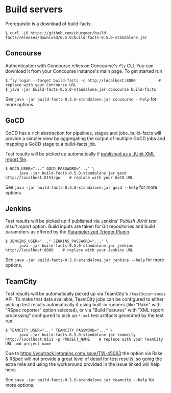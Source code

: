 # Build servers

Prerequisite is a download of build-facts:

    $ curl -LO https://github.com/cburgmer/build-facts/releases/download/0.5.0/build-facts-0.5.0-standalone.jar

## Concourse

Authentication with Concourse relies on Concourse's `fly` CLI. You can download
it from your Concourse instance's main page. To get started run

    $ fly login --target build-facts -c http://localhost:8080          # replace with your Concourse URL
    $ java -jar build-facts-0.5.0-standalone.jar concourse build-facts

See `java -jar build-facts-0.5.0-standalone.jar concourse --help` for more
options.


## GoCD

GoCD has a rich abstraction for pipelines, stages and jobs. build-facts will
provide a simpler view by aggregating the output of multiple GoCD jobs and
mapping a GoCD stage to a build-facts job.

Test results will be picked up automatically if
[published as a JUnit XML report file](https://www.go.cd/documentation/user/current/configuration/dev_upload_test_report.html).

    $ GOCD_USER="..." GOCD_PASSWORD="..." \
          java -jar build-facts-0.5.0-standalone.jar gocd http://localhost:8153/go    # replace with your GoCD URL

See `java -jar build-facts-0.5.0-standalone.jar gocd --help` for more options.


## Jenkins

Test results will be picked up if published via Jenkins' *Publish JUnit test
result report* option. Build inputs are taken for Git repositories and build
parameters as offered by the
[Parameterized Trigger Plugin](https://wiki.jenkins-ci.org/display/JENKINS/Parameterized+Trigger+Plugin).

    $ JENKINS_USER="..." JENKINS_PASSWORD="..." \
          java -jar build-facts-0.5.0-standalone.jar jenkins http://localhost:8080    # replace with your Jenkins URL

See `java -jar build-facts-0.5.0-standalone.jar jenkins --help` for more
options.


## TeamCity

Test results will be automatically picked up via TeamCity's `/testOccurrences`
API. To make that data available, TeamCity jobs can be configured to either pick
up test results automatically if using built-in runners (like "Rake" with "RSpec
reporter" option selected), or via "Build Features" with "XML report processing"
configured to pick up `*.xml` test artifacts generated by the test run.

    $ TEAMCITY_USER="..." TEAMCITY_PASSWORD="..." \
          java -jar build-facts-0.5.0-standalone.jar teamcity http://localhost:8111 -p PROJECT_NAME    # replace with your TeamCity URL and project name

Due to https://youtrack.jetbrains.com/issue/TW-45063 the option via Rake & RSpec
will not provide a great level of detail for test results, so going the extra
mile and using the workaround provided in the issue linked will help here.

See `java -jar build-facts-0.5.0-standalone.jar teamcity --help` for more
options.
